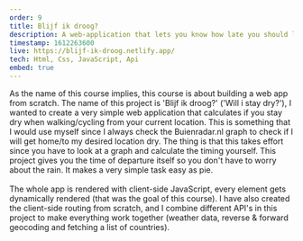 ```yaml
---
order: 9
title: Blijf ik droog?
description: A web-application that lets you know how late you should leave to avoid the rain. The usage is really simple but powerful. You just have to type in your location (or use GPS) and the amount of minutes that your journey will take.
timestamp: 1612263600
live: https://blijf-ik-droog.netlify.app/
tech: Html, Css, JavaScript, Api
embed: true
---
```


As the name of this course implies, this course is about building a web app from scratch. The name of this project is 'Blijf ik droog?' ('Will i stay dry?'), I wanted to create a very simple web application that calculates if you stay dry when walking/cycling from your current location. This is something that I would use myself since I always check the Buienradar.nl graph to check if I will get home/to my desired location dry. The thing is that this takes effort since you have to look at a graph and calculate the timing yourself. This project gives you the time of departure itself so you don't have to worry about the rain. It makes a very simple task easy as pie.  
&nbsp;  
The whole app is rendered with client-side JavaScript, every element gets dynamically rendered (that was the goal of this course). I have also created the client-side routing from scratch, and I combine different API's in this project to make everything work together (weather data, reverse & forward geocoding and fetching a list of countries).

